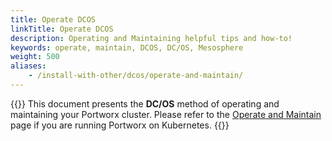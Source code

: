 ```yaml
---
title: Operate DCOS
linkTitle: Operate DCOS
description: Operating and Maintaining helpful tips and how-to!
keywords: operate, maintain, DCOS, DC/OS, Mesosphere
weight: 500
aliases:
    - /install-with-other/dcos/operate-and-maintain/
---
```

{{<info>}}
This document presents the **DC/OS** method of operating and maintaining your Portworx cluster. Please refer to the [Operate and Maintain](/operations/operate-kubernetes/) page if you are running Portworx on Kubernetes.
{{</info>}}
